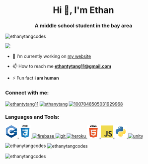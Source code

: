 <h1 align="center">Hi 👋, I'm Ethan</h1>
<h3 align="center">A middle school student in the bay area</h3>

<p align="left"> <img src="https://komarev.com/ghpvc/?username=ethanytangcodes&label=Profile%20views&color=0e75b6&style=flat" alt="ethanytangcodes" /> </p>

<p align="left"> <img src="https://github-profile-trophy.vercel.app/?username=ethanytangcodes" </p>

- 🔭 I’m currently working on [my website](ethanytangcodes.github.io)

- 📫 How to reach me **ethantytang11@gmail.com**

- ⚡ Fun fact **i am human**

<h3 align="left">Connect with me:</h3>
<p align="left">
<a href="https://instagram.com/ethantytang11" target="blank"><img align="center" src="https://raw.githubusercontent.com/rahuldkjain/github-profile-readme-generator/master/src/images/icons/Social/instagram.svg" alt="ethantytang11" height="30" width="40" /></a>
<a href="https://codeforces.com/profile/ethanytang" target="blank"><img align="center" src="https://raw.githubusercontent.com/rahuldkjain/github-profile-readme-generator/master/src/images/icons/Social/codeforces.svg" alt="ethanytang" height="30" width="40" /></a>
<a href="https://discord.gg/1007048505031929968" target="blank"><img align="center" src="https://raw.githubusercontent.com/rahuldkjain/github-profile-readme-generator/master/src/images/icons/Social/discord.svg" alt="1007048505031929968" height="30" width="40" /></a>
</p>

<h3 align="left">Languages and Tools:</h3>
<p align="left"> <a href="https://www.w3schools.com/cpp/" target="_blank" rel="noreferrer"> <img src="https://raw.githubusercontent.com/devicons/devicon/master/icons/cplusplus/cplusplus-original.svg" alt="cplusplus" width="40" height="40"/> </a> <a href="https://www.w3schools.com/css/" target="_blank" rel="noreferrer"> <img src="https://raw.githubusercontent.com/devicons/devicon/master/icons/css3/css3-original-wordmark.svg" alt="css3" width="40" height="40"/> </a> <a href="https://firebase.google.com/" target="_blank" rel="noreferrer"> <img src="https://www.vectorlogo.zone/logos/firebase/firebase-icon.svg" alt="firebase" width="40" height="40"/> </a> <a href="https://git-scm.com/" target="_blank" rel="noreferrer"> <img src="https://www.vectorlogo.zone/logos/git-scm/git-scm-icon.svg" alt="git" width="40" height="40"/> </a> <a href="https://heroku.com" target="_blank" rel="noreferrer"> <img src="https://www.vectorlogo.zone/logos/heroku/heroku-icon.svg" alt="heroku" width="40" height="40"/> </a> <a href="https://www.w3.org/html/" target="_blank" rel="noreferrer"> <img src="https://raw.githubusercontent.com/devicons/devicon/master/icons/html5/html5-original-wordmark.svg" alt="html5" width="40" height="40"/> </a> <a href="https://developer.mozilla.org/en-US/docs/Web/JavaScript" target="_blank" rel="noreferrer"> <img src="https://raw.githubusercontent.com/devicons/devicon/master/icons/javascript/javascript-original.svg" alt="javascript" width="40" height="40"/> </a> <a href="https://www.python.org" target="_blank" rel="noreferrer"> <img src="https://raw.githubusercontent.com/devicons/devicon/master/icons/python/python-original.svg" alt="python" width="40" height="40"/> </a> <a href="https://unity.com/" target="_blank" rel="noreferrer"> <img src="https://www.vectorlogo.zone/logos/unity3d/unity3d-icon.svg" alt="unity" width="40" height="40"/> </a> </p>

<p><img align="left" src="https://github-readme-stats.vercel.app/api/top-langs?username=ethanytangcodes&show_icons=true&locale=en&layout=compact" alt="ethanytangcodes" /></p>

<p>&nbsp;<img align="center" src="https://github-readme-stats.vercel.app/api?username=ethanytangcodes&show_icons=true&locale=en" alt="ethanytangcodes" /></p>

<p><img align="center" src="https://github-readme-streak-stats.herokuapp.com/?user=ethanytangcodes&" alt="ethanytangcodes" /></p>
